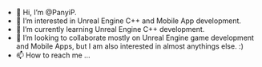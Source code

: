 - 👋 Hi, I’m @PanyiP.
- 👀 I’m interested in Unreal Engine C++ and Mobile App development.
- 🌱 I’m currently learning Unreal Engine C++ development.
- 💞️ I’m looking to collaborate mostly on Unreal Engine game development and Mobile Apps, but I am also interested in almost anythings else. :)
- 📫 How to reach me ...

<!---
PanyiP/PanyiP is a ✨ special ✨ repository because its `README.md` (this file) appears on your GitHub profile.
You can click the Preview link to take a look at your changes.
--->
